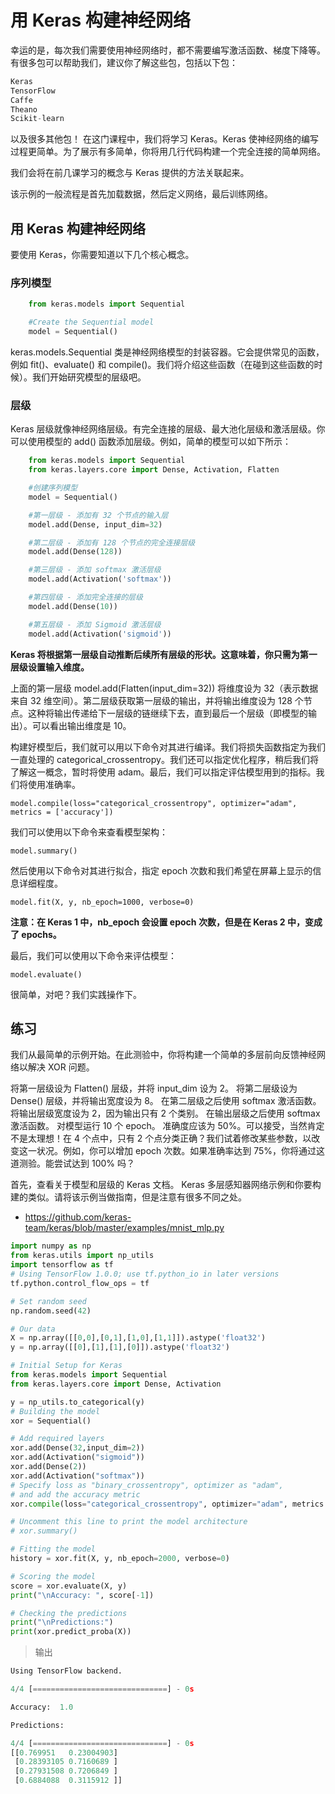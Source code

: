 # 用 Keras 构建神经网络
幸运的是，每次我们需要使用神经网络时，都不需要编写激活函数、梯度下降等。有很多包可以帮助我们，建议你了解这些包，包括以下包：
```py
Keras
TensorFlow
Caffe
Theano
Scikit-learn
```
以及很多其他包！
在这门课程中，我们将学习 Keras。Keras 使神经网络的编写过程更简单。为了展示有多简单，你将用几行代码构建一个完全连接的简单网络。

我们会将在前几课学习的概念与 Keras 提供的方法关联起来。

该示例的一般流程是首先加载数据，然后定义网络，最后训练网络。

## 用 Keras 构建神经网络
要使用 Keras，你需要知道以下几个核心概念。

### 序列模型
```py
    from keras.models import Sequential

    #Create the Sequential model
    model = Sequential()
```
keras.models.Sequential 类是神经网络模型的封装容器。它会提供常见的函数，例如 fit()、evaluate() 和 compile()。我们将介绍这些函数（在碰到这些函数的时候）。我们开始研究模型的层级吧。

### 层级
Keras 层级就像神经网络层级。有完全连接的层级、最大池化层级和激活层级。你可以使用模型的 add() 函数添加层级。例如，简单的模型可以如下所示：
```py
    from keras.models import Sequential
    from keras.layers.core import Dense, Activation, Flatten

    #创建序列模型
    model = Sequential()

    #第一层级 - 添加有 32 个节点的输入层
    model.add(Dense, input_dim=32)

    #第二层级 - 添加有 128 个节点的完全连接层级
    model.add(Dense(128))

    #第三层级 - 添加 softmax 激活层级
    model.add(Activation('softmax'))

    #第四层级 - 添加完全连接的层级
    model.add(Dense(10))

    #第五层级 - 添加 Sigmoid 激活层级
    model.add(Activation('sigmoid'))
```
**Keras 将根据第一层级自动推断后续所有层级的形状。这意味着，你只需为第一层级设置输入维度。**

上面的第一层级 model.add(Flatten(input_dim=32)) 将维度设为 32（表示数据来自 32 维空间）。第二层级获取第一层级的输出，并将输出维度设为 128 个节点。这种将输出传递给下一层级的链继续下去，直到最后一个层级（即模型的输出）。可以看出输出维度是 10。

构建好模型后，我们就可以用以下命令对其进行编译。我们将损失函数指定为我们一直处理的 categorical_crossentropy。我们还可以指定优化程序，稍后我们将了解这一概念，暂时将使用 adam。最后，我们可以指定评估模型用到的指标。我们将使用准确率。
```
model.compile(loss="categorical_crossentropy", optimizer="adam", metrics = ['accuracy'])
```
我们可以使用以下命令来查看模型架构：
```
model.summary()
```
然后使用以下命令对其进行拟合，指定 epoch 次数和我们希望在屏幕上显示的信息详细程度。
```
model.fit(X, y, nb_epoch=1000, verbose=0)
```
**注意：在 Keras 1 中，nb_epoch 会设置 epoch 次数，但是在 Keras 2 中，变成了 epochs。**

最后，我们可以使用以下命令来评估模型：
```
model.evaluate()
```
很简单，对吧？我们实践操作下。

## 练习
我们从最简单的示例开始。在此测验中，你将构建一个简单的多层前向反馈神经网络以解决 XOR 问题。

将第一层级设为 Flatten() 层级，并将 input_dim 设为 2。
将第二层级设为 Dense() 层级，并将输出宽度设为 8。
在第二层级之后使用 softmax 激活函数。
将输出层级宽度设为 2，因为输出只有 2 个类别。
在输出层级之后使用 softmax 激活函数。
对模型运行 10 个 epoch。
准确度应该为 50%。可以接受，当然肯定不是太理想！在 4 个点中，只有 2 个点分类正确？我们试着修改某些参数，以改变这一状况。例如，你可以增加 epoch 次数。如果准确率达到 75%，你将通过这道测验。能尝试达到 100% 吗？

首先，查看关于模型和层级的 Keras 文档。 Keras 多层感知器网络示例和你要构建的类似。请将该示例当做指南，但是注意有很多不同之处。
- https://github.com/keras-team/keras/blob/master/examples/mnist_mlp.py

```py
import numpy as np
from keras.utils import np_utils
import tensorflow as tf
# Using TensorFlow 1.0.0; use tf.python_io in later versions
tf.python.control_flow_ops = tf

# Set random seed
np.random.seed(42)

# Our data
X = np.array([[0,0],[0,1],[1,0],[1,1]]).astype('float32')
y = np.array([[0],[1],[1],[0]]).astype('float32')

# Initial Setup for Keras
from keras.models import Sequential
from keras.layers.core import Dense, Activation

y = np_utils.to_categorical(y)
# Building the model
xor = Sequential()

# Add required layers
xor.add(Dense(32,input_dim=2))
xor.add(Activation("sigmoid"))
xor.add(Dense(2))
xor.add(Activation("softmax"))
# Specify loss as "binary_crossentropy", optimizer as "adam",
# and add the accuracy metric
xor.compile(loss="categorical_crossentropy", optimizer="adam", metrics = ['accuracy'])

# Uncomment this line to print the model architecture
# xor.summary()

# Fitting the model
history = xor.fit(X, y, nb_epoch=2000, verbose=0)

# Scoring the model
score = xor.evaluate(X, y)
print("\nAccuracy: ", score[-1])

# Checking the predictions
print("\nPredictions:")
print(xor.predict_proba(X))
```
> 输出
```py
Using TensorFlow backend.

4/4 [==============================] - 0s

Accuracy:  1.0

Predictions:

4/4 [==============================] - 0s
[[0.769951   0.23004903]
 [0.28393105 0.7160689 ]
 [0.27931508 0.7206849 ]
 [0.6884088  0.3115912 ]]
```
